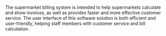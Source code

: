 The supermarket billing system is intended to help supermarkets calculate and show invoices, as well as provides faster and more effective customer service. The user interface of this software solution is both efficient and user-friendly, helping staff members with customer service and bill calculation.
